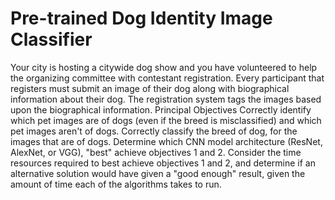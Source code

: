 # Pre-trained Dog Identity Image Classifier
 Your city is hosting a citywide dog show and you have volunteered to help the organizing committee with contestant registration. Every participant that registers must submit an image of their dog along with biographical information about their dog. The registration system tags the images based upon the biographical information. Principal Objectives Correctly identify which pet images are of dogs (even if the breed is misclassified) and which pet images aren't of dogs.   Correctly classify the breed of dog, for the images that are of dogs.   Determine which CNN model architecture (ResNet, AlexNet, or VGG), "best" achieve objectives 1 and 2.   Consider the time resources required to best achieve objectives 1 and 2, and determine if an alternative solution would have given a "good enough" result, given the amount of time each of the algorithms takes to run.
